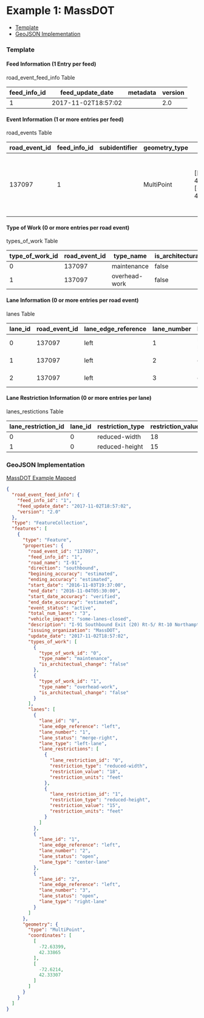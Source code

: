 # Example 1: MassDOT

- [Template](#template)
- [GeoJSON Implementation](#geojson-implementation)

### Template

#### Feed Information (1 Entry per feed)
road_event_feed_info Table

feed_info_id | feed_update_date | metadata | version
--- | --- | --- | ---
1 | 2017-11-02T18:57:02 |  | 2.0

#### Event Information (1 or more entries per feed)
road_events Table

road_event_id | feed_info_id | subidentifier | geometry_type | geometry | road_name | road_number | direction | beginning_cross_street | ending_cross_street | beginning_milepost |ending_milepost | beginning_accuracy | ending_accuracy | start_date | end_date | start_date_accuracy | end_date_accuracy | event_status | total_num_lanes | vehicle_impact | workers_present | reduced_speed_limit | restrictions | description | issuing_organization | creation_date | update_date
--|--|--|--|--|--|--|--|--|--|--|--|--|--|--|--|--|--|--|--|--|--|--|--|--|--|--|--
137097 | 1 | | MultiPoint | [[-72.63399, 42.33865],[-72.6214, 42.33307]] | I-91 | | southbound | | | | | estimated | estimated | 2016-11-03T19:37:00 | 2016-11-04T05:30:00 | verified | estimated | active | 3 | some-lanes-closed | | | | I-91 Southbound Exit (20) Rt-5/ Rt-10 Northampton Hadley to Exit (19) Rt-9 | MassDOT | | 2017-11-02T18:57:02

#### Type of Work (0 or more entries per road event)
types_of_work Table

type_of_work_id | road_event_id | type_name | is_architectural_change
--|--|--|--
0 | 137097 | maintenance | false
1 | 137097 | overhead-work | false

#### Lane Information (0 or more entries per road event)
lanes Table

lane_id | road_event_id | lane_edge_reference | lane_number | lane_status | lane_type
--|--|--|--|--|--
0 | 137097 | left | 1 | merge-right | left-lane
1 | 137097 | left | 2 | open | center-lane
2 | 137097 | left | 3 | open | right-lane

#### Lane Restriction Information (0 or more entries per lane)
lanes_restictions Table

lane_restriction_id| lane_id | restriction_type | restriction_value | restriction_units
--|--|--|--|--
0|0|reduced-width|18|feet
1|0|reduced-height|15|feet

### GeoJSON Implementation

[MassDOT Example Mapped](/create-feed/examples/massdot.geojson)

```geojson
{
  "road_event_feed_info": {
    "feed_info_id": "1",
    "feed_update_date": "2017-11-02T18:57:02",
    "version": "2.0"
  },
  "type": "FeatureCollection",
  "features": [
    {
      "type": "Feature",
      "properties": {
        "road_event_id": "137097",
        "feed_info_id": "1",
        "road_name": "I-91",
        "direction": "southbound",
        "begining_accuracy": "estimated",
        "ending_accuracy": "estimated",
        "start_date": "2016-11-03T19:37:00",
        "end_date": "2016-11-04T05:30:00",
        "start_date_accuracy": "verified",
        "end_date_accuracy": "estimated",
        "event_status": "active",
        "total_num_lanes": "3",
        "vehicle_impact": "some-lanes-closed",
        "description": "I-91 Southbound Exit (20) Rt-5/ Rt-10 Northampton Hadley to Exit (19) Rt-9",
        "issuing_organization": "MassDOT",
        "update_date": "2017-11-02T18:57:02",
        "types_of_work": [
          {
            "type_of_work_id": "0",
            "type_name": "maintenance",
            "is_architectual_change": "false"
          },
          {
            "type_of_work_id": "1",
            "type_name": "overhead-work",
            "is_architectual_change": "false"
          }
        ],
        "lanes": [
          {
            "lane_id": "0",
            "lane_edge_reference": "left",
            "lane_number": "1",
            "lane_status": "merge-right",
            "lane_type": "left-lane",
            "lane_restrictions": [
              {
                "lane_restriction_id": "0",
                "restriction_type": "reduced-width",
                "restriction_value": "18",
                "restriction_units": "feet"
              },
              {
                "lane_restriction_id": "1",
                "restriction_type": "reduced-height",
                "restriction_value": "15",
                "restriction_units": "feet"
              }
            ]
          },
          {
            "lane_id": "1",
            "lane_edge_reference": "left",
            "lane_number": "2",
            "lane_status": "open",
            "lane_type": "center-lane"
          },
          {
            "lane_id": "2",
            "lane_edge_reference": "left",
            "lane_number": "3",
            "lane_status": "open",
            "lane_type": "right-lane"
          }
        ]
      },
      "geometry": {
        "type": "MultiPoint",
        "coordinates": [
          [
            -72.63399,
            42.33865
          ],
          [
            -72.6214,
            42.33307
          ]
        ]
      }
    }
  ]
}
```
